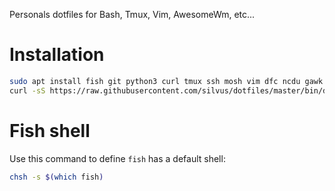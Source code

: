 Personals dotfiles for Bash, Tmux, Vim, AwesomeWm, etc...

# Installation

```sh
sudo apt install fish git python3 curl tmux ssh mosh vim dfc ncdu gawk xdotool ripgrep build-essential
curl -sS https://raw.githubusercontent.com/silvus/dotfiles/master/bin/dotfiles | python3
```

# Fish shell

Use this command to define `fish` has a default shell:
```sh
chsh -s $(which fish)
```

